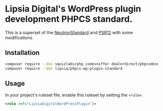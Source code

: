 # Lipsia Digital's WordPress plugin development PHPCS standard.

This is a superset of the [NeutronStandard](https://github.com/Automattic/phpcs-neutron-standard) and [PSR12](https://www.php-fig.org/psr/psr-12/) with some modifications.

## Installation

```sh
composer require --dev squizlabs/php_codesniffer dealerdirect/phpcodesniffer-composer-installer
composer require --dev lipsia/phpcs-wp-plugin-standard
```

## Usage

In your project's ruleset file, enable this ruleset by setting the `<rule>`.

```xml
<rule ref="LipsiaDigitalWordPressPlugin"/>
```
